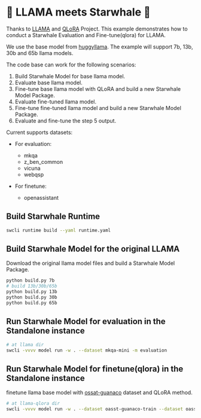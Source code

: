 # 🦙 LLAMA meets Starwhale 🐋

Thanks to [LLAMA](https://github.com/facebookresearch/llama) and [QLoRA](https://github.com/artidoro/qlora) Project. This example demonstrates how to conduct a Starwhale Evaluation and Fine-tune(qlora) for LLAMA.

We use the base model from [huggyllama](https://huggingface.co/huggyllama). The example will support 7b, 13b, 30b and 65b llama models.

The code base can work for the following scenarios:

1. Build Starwhale Model for base llama model.
2. Evaluate base llama model.
3. Fine-tune base llama model with QLoRA and build a new Starwhale Model Package.
4. Evaluate fine-tuned llama model.
5. Fine-tune fine-tuned llama model and build a new Starwhale Model Package.
6. Evaluate and fine-tune the step 5 output.

Current supports datasets:

- For evaluation:
  - mkqa
  - z_ben_common
  - vicuna
  - webqsp

- For finetune:
  - openassistant

## Build Starwhale Runtime

```bash
swcli runtime build --yaml runtime.yaml
```

## Build Starwhale Model  for the original LLAMA

Download the original llama model files and build a Starwhale Model Package.

```bash
python build.py 7b
# build 13b/30b/65b
python build.py 13b
python build.py 30b
python build.py 65b
```

## Run Starwhale Model for evaluation in the Standalone instance

```bash
# at llama dir
swcli -vvvv model run -w . --dataset mkqa-mini -m evaluation
```

## Run Starwhale Model for finetune(qlora) in the Standalone instance

finetune llama base model with [ossat-guanaco](https://huggingface.co/datasets/timdettmers/openassistant-guanaco) dataset and QLoRA method.

```bash
# at llama-qlora dir
swcli -vvvv model run -w . --dataset oasst-guanaco-train --dataset oasst-guanaco-eval -m finetune
```
